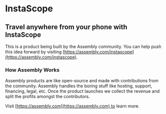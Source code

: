 # InstaScope

## Travel anywhere from your phone with InstaScope

This is a product being built by the Assembly community. You can help push this idea forward by visiting [https://assembly.com/instascope](https://assembly.com/instascope).

### How Assembly Works

Assembly products are like open-source and made with contributions from the community. Assembly handles the boring stuff like hosting, support, financing, legal, etc. Once the product launches we collect the revenue and split the profits amongst the contributors.

Visit [https://assembly.com](https://assembly.com) to learn more.
